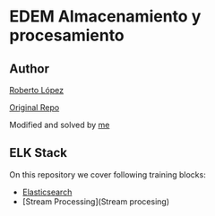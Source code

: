 # EDEM Almacenamiento y procesamiento

## Author

[Roberto López](https://github.com/rlopezherrero/)

[Original Repo](https://github.com/rlopezherrero/GFT-EDEM-MasterData/tree/master/CapturaRecogida)

Modified and solved by [me](https://github.com/viasmo1)

## ELK Stack

On this repository we cover following training blocks:

* [Elasticsearch](elasticsearch)
* [Stream Processing](Stream procesing)
